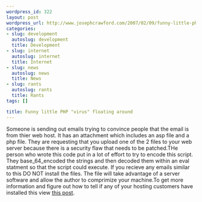```yaml
--- 
wordpress_id: 322
layout: post
wordpress_url: http://www.josephcrawford.com/2007/02/09/funny-little-php-virus-floating-around/
categories: 
- slug: development
  autoslug: development
  title: Development
- slug: internet
  autoslug: internet
  title: Internet
- slug: news
  autoslug: news
  title: News
- slug: rants
  autoslug: rants
  title: Rants
tags: []

title: Funny little PHP "virus" floating around
---
```

Someone is sending out emails trying to convince people that the email is from thier web host.  It has an attachment which includes an asp file and a php file.  They are requesting that you upload one of the 2 files to your web server because there is a security flaw that needs to be patched.THe person who wrote this code put in a lot of effort to try to encode this script.  They base_64_encoded the strings and then decoded them within an eval statment so that the script could execute.  If you recieve any emails similar to this DO NOT install the files.  The file will take advantage of a server software and allow the author to comprimize your machine.To get more information and figure out how to tell if any of your hosting customers have installed this view [this post](http://www.cyberlot.net/comment/reply/68).
